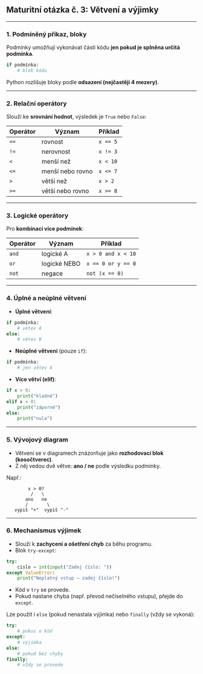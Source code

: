 ## Maturitní otázka č. 3: Větvení a výjimky

---

### 1. Podmíněný příkaz, bloky

Podmínky umožňují vykonávat části kódu **jen pokud je splněna určitá podmínka**.

```python
if podmínka:
    # blok kódu
```

Python rozlišuje bloky podle **odsazení (nejčastěji 4 mezery)**.

---

### 2. Relační operátory

Slouží ke **srovnání hodnot**, výsledek je `True` nebo `False`:

| Operátor | Význam           | Příklad  |
| -------- | ---------------- | -------- |
| `==`     | rovnost          | `x == 5` |
| `!=`     | nerovnost        | `x != 3` |
| `<`      | menší než        | `x < 10` |
| `<=`     | menší nebo rovno | `x <= 7` |
| `>`      | větší než        | `x > 2`  |
| `>=`     | větší nebo rovno | `x >= 8` |

---

### 3. Logické operátory

Pro **kombinaci více podmínek**:

| Operátor | Význam       | Příklad            |
| -------- | ------------ | ------------------ |
| `and`    | logické A    | `x > 0 and x < 10` |
| `or`     | logické NEBO | `x == 0 or y == 0` |
| `not`    | negace       | `not (x == 0)`     |

---

### 4. Úplné a neúplné větvení

* **Úplné větvení**:

```python
if podmínka:
    # větev A
else:
    # větev B
```

* **Neúplné větvení** (pouze `if`):

```python
if podmínka:
    # jen větev A
```

* **Více větví (elif)**:

```python
if x > 0:
    print("kladné")
elif x < 0:
    print("záporné")
else:
    print("nula")
```

---

### 5. Vývojový diagram

* Větvení se v diagramech znázorňuje jako **rozhodovací blok (kosočtverec)**.
* Z něj vedou dvě větve: **ano / ne** podle výsledku podmínky.

Např.:

```
        x > 0?
         /   \
       ano   ne
       /       \
   vypiš "+"  vypiš "-"
```

---

### 6. Mechanismus výjimek

* Slouží k **zachycení a ošetření chyb** za běhu programu.
* Blok `try-except`:

```python
try:
    cislo = int(input("Zadej číslo: "))
except ValueError:
    print("Neplatný vstup – zadej číslo!")
```

* Kód v `try` se provede.
* Pokud nastane chyba (např. převod nečíselného vstupu), přejde do `except`.

Lze použít i `else` (pokud nenastala výjimka) nebo `finally` (vždy se vykoná):

```python
try:
    # pokus o kód
except:
    # výjimka
else:
    # pokud bez chyby
finally:
    # vždy se provede
```
